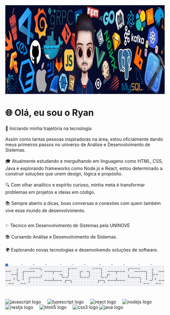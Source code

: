 <div align="center">
  <img height="280" src="https://raw.githubusercontent.com/roodriiigooo/roodriiigooo/main/.assets/HEADER_1668444883110.png"  />
</div>

###

<h1 align="left">🌐 Olá, eu sou o Ryan</h1>

###

<p align="left">🚀 Iniciando minha trajetória na tecnologia<br><br>Assim como tantas pessoas inspiradoras na área, estou oficialmente dando meus primeiros passos no universo de Análise e Desenvolvimento de Sistemas.<br><br>🎓 Atualmente estudando e mergulhando em linguagens como HTML, CSS, Java e explorando frameworks como Node.js e React, estou determinado a construir soluções que unem design, lógica e propósito.<br><br>🔍 Com olhar analítico e espírito curioso, minha meta é transformar problemas em projetos e ideias em código.<br><br>📚 Sempre aberto a dicas, boas conversas e conexões com quem também vive esse mundo de desenvolvimento.</p>

###

<h2 align="left"></h2>

###

<p align="left">✨ Técnico em Desenvolvimento de Sistemas pela UNINOVE<br><br>📚 Cursando Análise e Desenvolvimento de Sistemas. <br><br>🌍 Explorando novas tecnologias e desenvolvendo soluções de software.</p>

###

<h2 align="left"></h2>

###

<picture>
  <source media="(prefers-color-scheme: dark)" srcset="https://raw.githubusercontent.com/RyanMS27/RyanMS27/output/pacman-contribution-graph-dark.svg">
  <source media="(prefers-color-scheme: light)" srcset="https://raw.githubusercontent.com/RyanMS27/RyanMS27/output/pacman-contribution-graph.svg">
  <img alt="pacman contribution graph" src="https://raw.githubusercontent.com/RyanMS27/RyanMS27/output/pacman-contribution-graph.svg">
</picture>

###

<h2 align="left"></h2>

###

<div align="left">
  <img src="https://cdn.jsdelivr.net/gh/devicons/devicon/icons/javascript/javascript-original.svg" height="40" alt="javascript logo"  />
  <img width="12" />
  <img src="https://cdn.jsdelivr.net/gh/devicons/devicon/icons/typescript/typescript-original.svg" height="40" alt="typescript logo"  />
  <img width="12" />
  <img src="https://cdn.jsdelivr.net/gh/devicons/devicon/icons/react/react-original.svg" height="40" alt="react logo"  />
  <img width="12" />
  <img src="https://cdn.jsdelivr.net/gh/devicons/devicon/icons/nodejs/nodejs-original.svg" height="40" alt="nodejs logo"  />
  <img width="12" />
  <img src="https://cdn.jsdelivr.net/gh/devicons/devicon/icons/nestjs/nestjs-original.svg" height="40" alt="nestjs logo"  />
  <img width="12" />
  <img src="https://cdn.jsdelivr.net/gh/devicons/devicon/icons/html5/html5-original.svg" height="40" alt="html5 logo"  />
  <img width="12" />
  <img src="https://cdn.jsdelivr.net/gh/devicons/devicon/icons/css3/css3-original.svg" height="40" alt="css3 logo"  />
  <img src="https://cdn.jsdelivr.net/gh/devicons/devicon/icons/css3/java-original.svg" height="40" alt="java logo"  />
</div>

###
